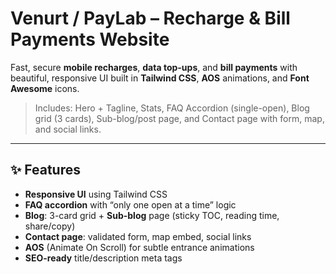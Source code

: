 # Venurt / PayLab – Recharge & Bill Payments Website

Fast, secure **mobile recharges**, **data top-ups**, and **bill payments** with beautiful, responsive UI built in **Tailwind CSS**, **AOS** animations, and **Font Awesome** icons.

> Includes: Hero + Tagline, Stats, FAQ Accordion (single-open), Blog grid (3 cards), Sub-blog/post page, and Contact page with form, map, and social links.

---

## ✨ Features

- **Responsive UI** using Tailwind CSS
- **FAQ accordion** with “only one open at a time” logic
- **Blog**: 3-card grid + **Sub-blog** page (sticky TOC, reading time, share/copy)
- **Contact page**: validated form, map embed, social links
- **AOS** (Animate On Scroll) for subtle entrance animations
- **SEO-ready** title/description meta tags